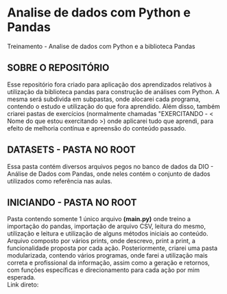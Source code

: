 # Analise de dados com Python e Pandas
Treinamento - Analise de dados com Python e a biblioteca Pandas 

## SOBRE O REPOSITÓRIO
Esse repositório fora criado para aplicação dos aprendizados relativos à utilização
da biblioteca pandas para construção de análises com Python.
A mesma será subdivida em subpastas, onde alocarei cada programa, contendo o estudo e utilização do que fora
aprendido.
Além disso, também criarei pastas de exercícios (normalmente chamadas "EXERCITANDO - < Nome do que estou exercitando >)
onde aplicarei tudo que aprendi, para efeito de melhoria contínua e apreensão do conteúdo passado.

## DATASETS - PASTA NO ROOT
Essa pasta contém diversos arquivos pegos no banco de dados da DIO - Análise de Dados com Pandas, onde neles contém 
o conjunto de dados utilizados como referência nas aulas.

## INICIANDO - PASTA NO ROOT
Pasta contendo somente 1 único arquivo **(main.py)** onde treino a importação do pandas, importação de arquivo CSV, leitura do mesmo,
utilização e leitura e utilização de alguns métodos iniciais ao conteúdo.
Arquivo composto por vários prints, onde descrevo, print a print, a funcionalidade proposta por cada ação.
Posteriormente, criarei uma pasta modularizada, contendo vários programas, onde farei a utilização mais correta e profissional 
da informação, assim como a geração e retornos, com funções específicas e direcionamento para cada
ação por mim esperada. <br/>
Link direto:



